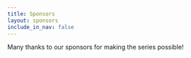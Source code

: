 ```yaml
---
title: Sponsors
layout: sponsors
include_in_nav: false
---
```

Many thanks to our sponsors for making the series possible!

